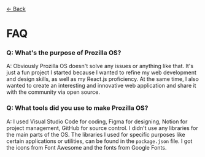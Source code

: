 [← Back](../README.md)

# FAQ

### Q: What's the purpose of Prozilla OS?

A: Obviously Prozilla OS doesn't solve any issues or anything like that. It's just a fun project I started because I wanted to refine my web development and design skills, as well as my React.js proficiency. At the same time, I also wanted to create an interesting and innovative web application and share it with the community via open source.

### Q: What tools did you use to make Prozilla OS?

A: I used Visual Studio Code for coding, Figma for designing, Notion for project management, GitHub for source control. I didn't use any libraries for the main parts of the OS. The libraries I used for specific purposes like certain applications or utilities, can be found in the `package.json` file. I got the icons from Font Awesome and the fonts from Google Fonts.